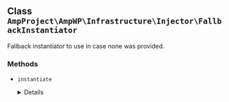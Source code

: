 ## Class `AmpProject\AmpWP\Infrastructure\Injector\FallbackInstantiator`

Fallback instantiator to use in case none was provided.

### Methods
* `instantiate`

	<details>

	```php
	public instantiate( $class, $dependencies = array() )
	```

	Make an object instance out of an interface or class.


	</details>

